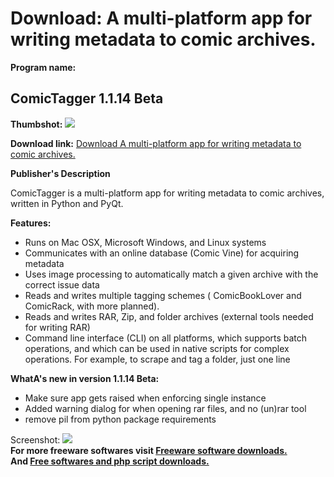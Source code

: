 # Download: A multi-platform app for writing metadata to comic archives.

**Program name:**

## ComicTagger 1.1.14 Beta

  
**Thumbshot:** ![](http://www.freewarefiles.com/screenshot/comictagger_md.jpg)   
  
**Download link:** [Download A multi-platform app for writing metadata to comic archives.](http://freesoftwares.boysofts.com/ComicTagger_program_82888.html)  
  


**Publisher's Description**  
  


ComicTagger is a multi-platform app for writing metadata to comic archives, written in Python and PyQt. 

**Features:**

  * Runs on Mac OSX, Microsoft Windows, and Linux systems 
  * Communicates with an online database (Comic Vine) for acquiring metadata 
  * Uses image processing to automatically match a given archive with the correct issue data 
  * Reads and writes multiple tagging schemes ( ComicBookLover and ComicRack, with more planned). 
  * Reads and writes RAR, Zip, and folder archives (external tools needed for writing RAR) 
  * Command line interface (CLI) on all platforms, which supports batch operations, and which can be used in native scripts for complex operations. For example, to scrape and tag a folder, just one line 

**WhatA's new in version 1.1.14 Beta:**

  * Make sure app gets raised when enforcing single instance 
  * Added warning dialog for when opening rar files, and no (un)rar tool 
  * remove pil from python package requirements 

  
  
Screenshot: ![](http://www.freewarefiles.com/screenshot/comictagger.jpg)   
**For more freeware softwares visit [Freeware software downloads.](http://freesoftwares.boysofts.com/)**   
**And [Free softwares and php script downloads.](http://www.boysofts.com/)**
